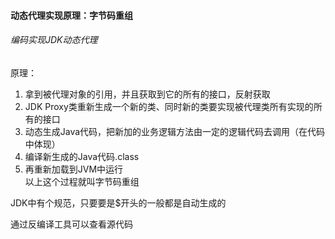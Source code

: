 
#### 动态代理实现原理：字节码重组
###### 编码实现JDK动态代理

原理：
1. 拿到被代理对象的引用，并且获取到它的所有的接口，反射获取
2. JDK Proxy类重新生成一个新的类、同时新的类要实现被代理类所有实现的所有的接口
3. 动态生成Java代码，把新加的业务逻辑方法由一定的逻辑代码去调用（在代码中体现）
4. 编译新生成的Java代码.class
5. 再重新加载到JVM中运行<br>
以上这个过程就叫字节码重组  

JDK中有个规范，只要要是$开头的一般都是自动生成的  

通过反编译工具可以查看源代码
